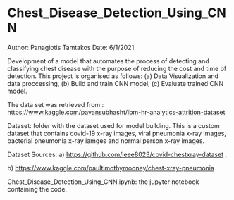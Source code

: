 # Chest_Disease_Detection_Using_CNN

 Author: Panagiotis Tamtakos
 Date: 6/1/2021

 Development of a model that automates the process of detecting and classifying chest disease with the purpose of reducing the cost and time of detection. This project is organised as follows: (a) Data Visualization and data proccessing, (b) Build and train CNN model, (c) Evaluate trained CNN model.


 The data set was retrieved from : https://www.kaggle.com/pavansubhasht/ibm-hr-analytics-attrition-dataset

 Dataset: folder with the dataset used for model building. This is a custom dataset that contains covid-19 x-ray images, viral pneumonia x-ray images, bacterial pneumonia x-ray iamges and normal person x-ray images.
 
 Dataset Sources: a) https://github.com/ieee8023/covid-chestxray-dataset , 
   
b) https://www.kaggle.com/paultimothymooney/chest-xray-pneumonia 

 Chest_Disease_Detection_Using_CNN.ipynb: the jupyter notebook containing the code. 
